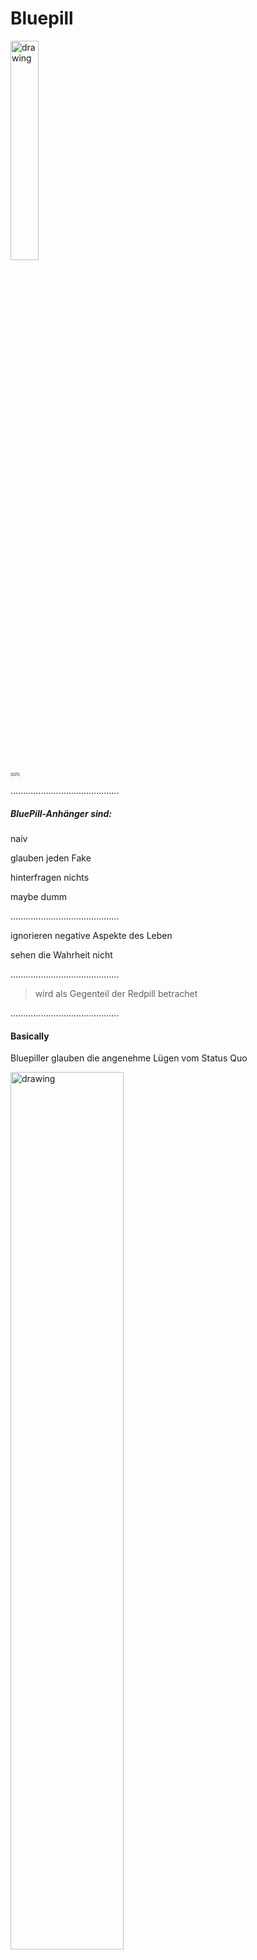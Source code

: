 # Bluepill

<img style="margin: 0" src="https://steamuserimages-a.akamaihd.net/ugc/761598885680645050/466A3F9690EEBE07E21FEAD3D249F3363BB4DD75/?imw=268&imh=268&ima=fit&impolicy=Letterbox&imcolor=%23000000&letterbox=true" alt="drawing" width="30%">\
<sub style="padding: 0; margin: 0; font-size: 0.5em;">
<sup> [b25]</sup>
</sub>

...........................................

##### BluePill-Anhänger sind:

<p class="fragment fade-in">naiv</p>
<p class="fragment fade-in">glauben jeden Fake</p>
<p class="fragment fade-in">hinterfragen nichts</p>
<p class="fragment fade-in">maybe dumm</p>


...........................................

<p class="fragment fade-in">ignorieren negative Aspekte des Leben</p>
<p class="fragment fade-in">sehen die Wahrheit nicht</p>

...........................................

> wird als Gegenteil der Redpill betrachet

...........................................

#### Basically
Bluepiller glauben die angenehme Lügen vom Status Quo

<img style="margin: 0" src="https://incels.wiki/images/5/5d/Bluepill2.jpg?20190409222710" alt="drawing" width="60%">\
<sub style="padding: 0; margin: 0; font-size: 0.5em;">
<sup> [b26]</sup>
</sub>

...........................................

### Bluepillsplaining
> Chadsplaining, normiesplaining 

<img style="margin: 0" src="https://incels.wiki/images/thumb/4/4a/Chad_vs_incel_cards.png/300px-Chad_vs_incel_cards.png" alt="drawing" width="30%">\
<sub style="padding: 0; margin: 0; font-size: 0.5em;">
<sup> [b27]</sup>
</sub>

notes:
ratschläge von bluepiller seien:
- unsensibel
- sinnlos



